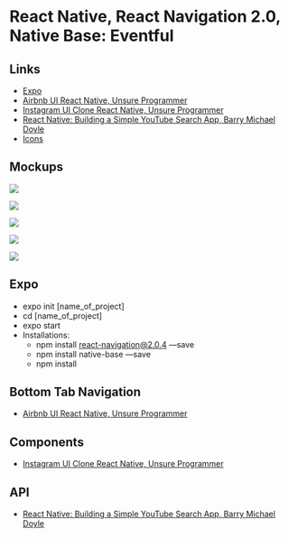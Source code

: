 # React Native, React Navigation 2.0, Native Base: Eventful

## Links
- [Expo](https://expo.io/learn)
- [Airbnb UI React Native, Unsure Programmer](https://www.youtube.com/watch?v=95646Jd5X2w&list=PLy9JCsy2u97kGf2yZR2opUAAqN1Z6SA-B&index=1)
- [Instagram UI Clone React Native, Unsure Programmer](https://www.youtube.com/watch?v=cgg1HidN4mQ&list=PLy9JCsy2u97lNUL3e3R-uoMQv5GDvf22T&index=1)
- [React Native: Building a Simple YouTube Search App, Barry Michael Doyle](https://www.youtube.com/watch?v=cnjsRwsJUUQ&index=1&list=PL06z42zB6YZ_G3sjHIuv6uj9bA76c9v7V)
- [Icons](https://oblador.github.io/react-native-vector-icons/)

## Mockups
![](images/upcoming.png)

![](images/explore.png)

![](images/saved.png)

![](images/notifications.png)

![](images/profile.png)

## Expo
- expo init [name_of_project]
- cd [name_of_project]
- expo start
- Installations:
  - npm install react-navigation@2.0.4 —save
  - npm install native-base —save
  - npm install

## Bottom Tab Navigation
- [Airbnb UI React Native, Unsure Programmer](https://www.youtube.com/watch?v=95646Jd5X2w&list=PLy9JCsy2u97kGf2yZR2opUAAqN1Z6SA-B&index=1)

## Components
- [Instagram UI Clone React Native, Unsure Programmer](https://www.youtube.com/watch?v=cgg1HidN4mQ&list=PLy9JCsy2u97lNUL3e3R-uoMQv5GDvf22T&index=1)

## API
- [React Native: Building a Simple YouTube Search App, Barry Michael Doyle](https://www.youtube.com/watch?v=cnjsRwsJUUQ&index=1&list=PL06z42zB6YZ_G3sjHIuv6uj9bA76c9v7V)
